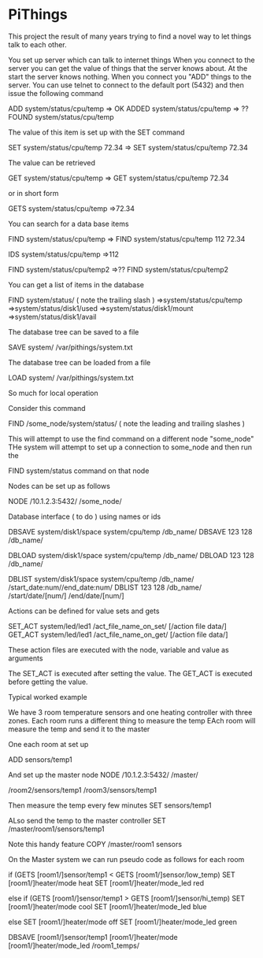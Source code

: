 # PiThings

This project the result of many years trying to find a novel way to let things talk to each other.

You set up server which can talk to internet things
When you connect to the server you can get the value of things that the server knows about.
At the start the server knows nothing.
When you connect you "ADD" things to the server.
You can use telnet to connect to the default port (5432) and then issue the following command

ADD system/status/cpu/temp
=> OK ADDED system/status/cpu/temp
=> ?? FOUND system/status/cpu/temp

The value of this item is set up with the SET command

SET system/status/cpu/temp 72.34
=> SET system/status/cpu/temp 72.34

The value can be retrieved

GET system/status/cpu/temp
=> GET system/status/cpu/temp 72.34

or in short form

GETS system/status/cpu/temp
=>72.34

You can search for a data base items

FIND system/status/cpu/temp
=> FIND system/status/cpu/temp 112 72.34

IDS system/status/cpu/temp
=>112


FIND system/status/cpu/temp2
=>?? FIND system/status/cpu/temp2

You can get a list of items in the database

FIND system/status/  ( note the trailing slash ) 
=>system/status/cpu/temp
=>system/status/disk1/used
=>system/status/disk1/mount
=>system/status/disk1/avail

The database tree can be saved to a file

SAVE system/   /var/pithings/system.txt

The database tree can be loaded from a file

LOAD system/   /var/pithings/system.txt

So much for local operation

Consider this command

FIND /some_node/system/status/  ( note the leading and trailing slashes ) 

This will attempt to use the find command on a different node "some_node"
THe system will attempt to set up a connection to some_node and then run the

FIND system/status command on that node


Nodes can be set up as follows

NODE /10.1.2.3:5432/ /some_node/

Database interface ( to do ) using names or ids

DBSAVE system/disk1/space  system/cpu/temp /db_name/
DBSAVE 123  128 /db_name/

DBLOAD system/disk1/space  system/cpu/temp /db_name/
DBLOAD 123  128 /db_name/

DBLIST system/disk1/space  system/cpu/temp /db_name/ /start_date:num//end_date:num/
DBLIST 123  128 /db_name/ /start/date/[num/] /end/date/[num/]

Actions can be defined for value sets and gets


SET_ACT  system/led/led1  /act_file_name_on_set/ [/action file data/]
GET_ACT  system/led/led1  /act_file_name_on_get/ [/action file data/]

These action files are executed with the node, variable and value as arguments

The SET_ACT is executed after setting the value.
The GET_ACT is executed before getting the value.


Typical worked example

We have 3 room temperature sensors and one heating controller with three zones.
Each room runs a different thing to measure the temp
EAch room will measure the temp and send it to the master

One each room at set up

ADD sensors/temp1

And set up the master node
NODE /10.1.2.3:5432/ /master/


/room2/sensors/temp1
/room3/sensors/temp1

Then measure the temp every few minutes
SET sensors/temp1 <value>

ALso send the temp to the master controller
SET /master/room1/sensors/temp1 <value>

Note this handy feature
COPY /master/room1 sensors

On the Master system we can run pseudo code as follows
for each room

if (GETS [room1/]sensor/temp1 < GETS [room1/]sensor/low_temp)
   SET [room1/]heater/mode heat
   SET [room1/]heater/mode_led red


else if (GETS [room1/]sensor/temp1 > GETS [room1/]sensor/hi_temp)
   SET [room1/]heater/mode cool
   SET [room1/]heater/mode_led blue
   

else
   SET [room1/]heater/mode off
   SET [room1/]heater/mode_led green

DBSAVE [room1/]sensor/temp1 [room1/]heater/mode [room1/]heater/mode_led /room1_temps/
